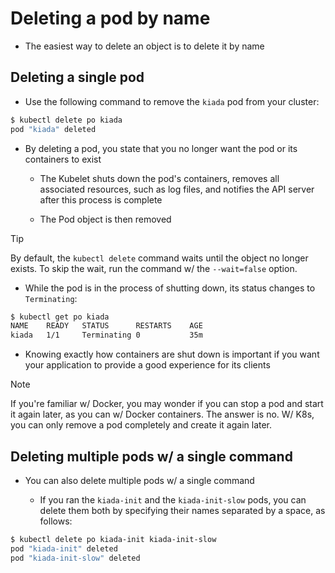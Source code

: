 # Deleting a pod by name

* The easiest way to delete an object is to delete it by name

## Deleting a single pod

* Use the following command to remove the `kiada` pod from your cluster:

```zsh
$ kubectl delete po kiada
pod "kiada" deleted
```

* By deleting a pod, you state that you no longer want the pod or its containers to exist

  * The Kubelet shuts down the pod's containers, removes all associated resources, such as log files, and notifies the API server after this process is complete

  * The Pod object is then removed

> [!TIP]
> 
> By default, the `kubectl delete` command waits until the object no longer exists. To skip the wait, run the command w/ the `--wait=false` option.

* While the pod is in the process of shutting down, its status changes to `Terminating`:

```zsh
$ kubectl get po kiada
NAME    READY   STATUS      RESTARTS    AGE
kiada   1/1     Terminating 0           35m
```

* Knowing exactly how containers are shut down is important if you want your application to provide a good experience for its clients

> [!NOTE]
> 
> If you're familiar w/ Docker, you may wonder if you can stop a pod and start it again later, as you can w/ Docker containers. The answer is no. W/ K8s, you can only remove a pod completely and create it again later.

## Deleting multiple pods w/ a single command

* You can also delete multiple pods w/ a single command

  * If you ran the `kiada-init` and the `kiada-init-slow` pods, you can delete them both by specifying their names separated by a space, as follows:

```zsh
$ kubectl delete po kiada-init kiada-init-slow
pod "kiada-init" deleted
pod "kiada-init-slow" deleted
```

